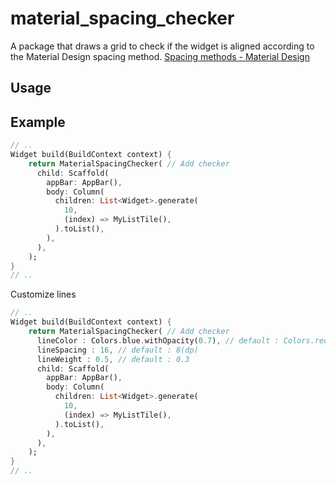 # material_spacing_checker
A package that draws a grid to check if the widget is aligned according to the Material Design spacing method.
[Spacing methods - Material Design]( https://material.io/design/layout/spacing-methods.html#baseline-grid )

## Usage

## Example

```dart
// ..
Widget build(BuildContext context) {
    return MaterialSpacingChecker( // Add checker
      child: Scaffold(
        appBar: AppBar(),
        body: Column(
          children: List<Widget>.generate(
            10,
            (index) => MyListTile(),
          ).toList(),
        ),
      ),
    );
}
// ..
```

Customize lines
```dart
// ..
Widget build(BuildContext context) {
    return MaterialSpacingChecker( // Add checker
      lineColor : Colors.blue.withOpacity(0.7), // default : Colors.red.withOpacity(0.7)
      lineSpacing : 16, // default : 8(dp)
      lineWeight : 0.5, // default : 0.3
      child: Scaffold(
        appBar: AppBar(),
        body: Column(
          children: List<Widget>.generate(
            10,
            (index) => MyListTile(),
          ).toList(),
        ),
      ),
    );
}
// ..
```

